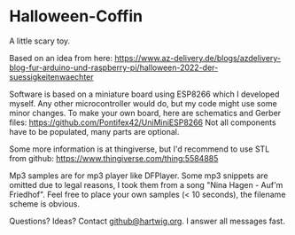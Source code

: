 # Halloween-Coffin
A little scary toy.

Based on an idea from here:
https://www.az-delivery.de/blogs/azdelivery-blog-fur-arduino-und-raspberry-pi/halloween-2022-der-suessigkeitenwaechter

Software is based on a miniature board using ESP8266 which I developed myself.
Any other microcontroller would do, but my code might use some minor changes.
To make your own board, here are schematics and Gerber files:
https://github.com/Pontifex42/UniMiniESP8266
Not all components have to be populated, many parts are optional.

Some more information is at thingiverse, but I'd recommend to use STL from github:
https://www.thingiverse.com/thing:5584885

Mp3 samples are for mp3 player like DFPlayer.
Some mp3 snippets are omitted due to legal reasons, I took them from a song "Nina Hagen - Auf'm Friedhof".
Feel free to place your own samples (< 10 seconds), the filename scheme is obvious.

Questions? Ideas? Contact github@hartwig.org. I answer all messages fast.
